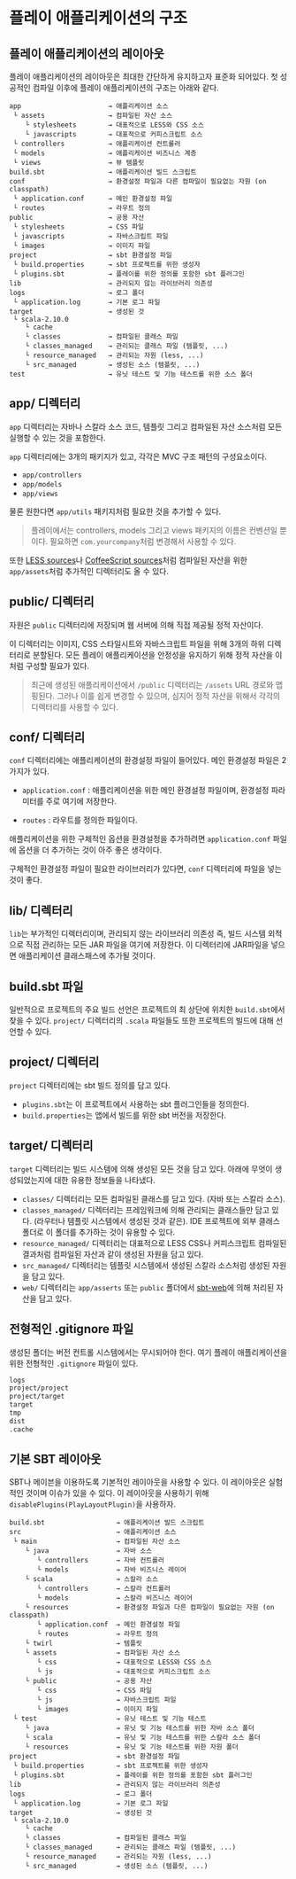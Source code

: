 <!--- Copyright (C) 2009-2015 Typesafe Inc. <http://www.typesafe.com> -->
# 플레이 애플리케이션의 구조

## 플레이 애플리케이션의 레이아웃

플레이 애플리케이션의 레이아웃은 최대한 간단하게 유지하고자 표준화 되어있다. 첫 성공적인 컴파일 이후에 플레이 애플리케이션의 구조는 아래와 같다.

```
app                      → 애플리케이션 소스
 └ assets                → 컴파일된 자산 소스
    └ stylesheets        → 대표적으로 LESS와 CSS 소스
    └ javascripts        → 대표적으로 커피스크립트 소스
 └ controllers           → 애플리케이션 컨트롤러
 └ models                → 애플리케이션 비즈니스 계층
 └ views                 → 뷰 템플릿
build.sbt                → 애플리케이션 빌드 스크립트
conf                     → 환경설정 파일과 다른 컴파일이 필요없는 자원 (on classpath)
 └ application.conf      → 메인 환경설정 파일
 └ routes                → 라우트 정의
public                   → 공용 자산
 └ stylesheets           → CSS 파일
 └ javascripts           → 자바스크립트 파일
 └ images                → 이미지 파일
project                  → sbt 환경설정 파일
 └ build.properties      → sbt 프로젝트를 위한 생성자
 └ plugins.sbt           → 플레이를 위한 정의를 포함한 sbt 플러그인
lib                      → 관리되지 않는 라이브러리 의존성
logs                     → 로그 폴더
 └ application.log       → 기본 로그 파일 
target                   → 생성된 것
 └ scala-2.10.0            
    └ cache              
    └ classes            → 컴파일된 클래스 파일
    └ classes_managed    → 관리되는 클래스 파일 (템플릿, ...)
    └ resource_managed   → 관리되는 자원 (less, ...)
    └ src_managed        → 생성된 소스 (템플릿, ...)
test                     → 유닛 테스트 및 기능 테스트를 위한 소스 폴더
```

## app/ 디렉터리

`app` 디렉터리는 자바나 스칼라 소스 코드, 템플릿 그리고 컴파일된 자산 소스처럼 모든 실행할 수 있는 것을 포함한다. 

`app` 디렉터리에는 3개의 패키지가 있고, 각각은 MVC 구조 패턴의 구성요소이다.

- `app/controllers`
- `app/models`
- `app/views`

물론 원한다면 `app/utils` 패키지처럼 필요한 것을 추가할 수 있다.

> 플레이에서는 controllers, models 그리고 views 패키지의 이름은 컨벤션일 뿐이다. 필요하면 `com.yourcompany`처럼 변경해서 사용할 수 있다.

또한 [LESS sources](http://lesscss.org/)나 [CoffeeScript sources](http://coffeescript.org/)처럼 컴파일된 자산을 위한 `app/assets`처럼 추가적인 디렉터리도 올 수 있다.

## public/ 디렉터리

자원은 `public` 디렉터리에 저장되며 웹 서버에 의해 직접 제공될 정적 자산이다.

이 디렉터리는 이미지, CSS 스타일시트와 자바스크립트 파일을 위해 3개의 하위 디렉터리로 분할된다. 모든 플레이 애플리케이션을 안정성을 유지하기 위해 정적 자산을 이처럼 구성할 필요가 있다.

> 최근에 생성된 애플리케이션에서 `/public` 디렉터리는 `/assets` URL 경로와 맵핑된다. 그러나 이를 쉽게 변경할 수 있으며, 심지어 정적 자산을 위해서 각각의 디렉터리를 사용할 수 있다.

## conf/ 디렉터리

`conf` 디렉터리에는 애플리케이션의 환경설정 파일이 들어있다. 메인 환경설정 파일은 2가지가 있다.

- `application.conf` : 애플리케이션을 위한 메인 환경설정 파일이며, 환경설정 파라미터를 주로 여기에 저장한다.

- `routes` : 라우트를 정의한 파일이다.

애플리케이션을 위한 구체적인 옵션을 환경설정을 추가하려면 `application.conf` 파일에 옵션을 더 추가하는 것이 아주 좋은 생각이다.

구체적인 환경설정 파일이 필요한 라이브러리가 있다면, `conf` 디렉터리에 파일을 넣는 것이 좋다.

## lib/ 디렉터리

`lib`는 부가적인 디렉터리이며, 관리되지 않는 라이브러리 의존성 즉, 빌드 시스템 외적으로 직접 관리하는 모든 JAR 파일을 여기에 저장한다. 이 디렉터리에 JAR파일을 넣으면 애플리케이션 클래스패스에 추가될 것이다.

## build.sbt 파일

일반적으로 프로젝트의 주요 빌드 선언은 프로젝트의 최 상단에 위치한 `build.sbt`에서 찾을 수 있다. `project/` 디렉터리의 `.scala` 파일들도 또한 프로젝트의 빌드에 대해 선언할 수 있다.

## project/ 디렉터리

`project` 디렉터리에는 sbt 빌드 정의를 담고 있다.

- `plugins.sbt`는 이 프로젝트에서 사용하는 sbt 플러그인들을 정의한다.
- `build.properties`는 앱에서 빌드를 위한 sbt 버전을 저장한다.

## target/ 디렉터리

`target` 디렉터리는 빌드 시스템에 의해 생성된 모든 것을 담고 있다. 아래에 무엇이 생성되었는지에 대한 유용한 정보들을 나타냈다.

- `classes/` 디렉터리는 모든 컴파일된 클래스를 담고 있다. (자바 또는 스칼라 소스).
- `classes_managed/` 디렉터리는 프레임워크에 의해 관리되는 클래스들만 담고 있다. (라우터나 템플릿 시스템에서 생성된 것과 같은). IDE 프로젝트에 외부 클래스 폴더로 이 폴더를 추가하는 것이 유용할 수 있다.
- `resource_managed/` 디렉터리는 대표적으로 LESS CSS나 커피스크립트 컴파일된 결과처럼 컴파일된 자산과 같이 생성된 자원을 담고 있다. 
- `src_managed/` 디렉터리는 템플릿 시스템에서 생성된 스칼라 소스처럼 생성된 자원을 담고 있다.
- `web/` 디렉터리는 `app/asserts` 또는 `public` 폴더에서 [sbt-web](https://github.com/sbt/sbt-web#sbt-web)에 의해 처리된 자산을 담고 있다.

## 전형적인 .gitignore 파일

생성된 폴더는 버전 컨트롤 시스템에서는 무시되어야 한다. 여기 플레이 애플리케이션을 위한 전형적인 `.gitignore` 파일이 있다.

```txt
logs
project/project
project/target
target
tmp
dist
.cache
```

## 기본 SBT 레이아웃

SBT나 메이븐을 이용하도록 기본적인 레이아웃을 사용할 수 있다. 이 레이아웃은 실험적인 것이며 이슈가 있을 수 있다. 이 레이아웃을 사용하기 위해 `disablePlugins(PlayLayoutPlugin)`을 사용하자.

```
build.sbt                  → 애플리케이션 빌드 스크립트
src                        → 애플리케이션 소스
 └ main                    → 컴파일된 자산 소스
    └ java                 → 자바 소스
       └ controllers       → 자바 컨트롤러
       └ models            → 자바 비즈니스 레이어
    └ scala                → 스칼라 소스
       └ controllers       → 스칼라 컨트롤러
       └ models            → 스칼라 비즈니스 레이어
    └ resources            → 환경설정 파일과 다른 컴파일이 필요없는 자원 (on classpath)
       └ application.conf  → 메인 환경설정 파일
       └ routes            → 라우트 정의
    └ twirl                → 템플릿
    └ assets               → 컴파일된 자산 소스
       └ css               → 대표적으로 LESS와 CSS 소스
       └ js                → 대표적으로 커피스크립트 소스
    └ public               → 공용 자산
       └ css               → CSS 파일
       └ js                → 자바스크립트 파일
       └ images            → 이미지 파일
 └ test                    → 유닛 테스트 및 기능 테스트
    └ java                 → 유닛 및 기능 테스트를 위한 자바 소스 폴더
    └ scala                → 유닛 및 기능 테스트를 위한 스칼라 소스 폴더
    └ resources            → 유닛 및 기능 테스트를 위한 자원 폴더
project                    → sbt 환경설정 파일
 └ build.properties        → sbt 프로젝트를 위한 생성자
 └ plugins.sbt             → 플레이를 위한 정의를 포함한 sbt 플러그인 
lib                        → 관리되지 않는 라이브러리 의존성
logs                       → 로그 폴더
 └ application.log         → 기본 로그 파일 
target                     → 생성된 것
 └ scala-2.10.0            
    └ cache              
    └ classes              → 컴파일된 클래스 파일
    └ classes_managed      → 관리되는 클래스 파일 (템플릿, ...)
    └ resource_managed     → 관리되는 자원 (less, ...)
    └ src_managed          → 생성된 소스 (템플릿, ...)
```
